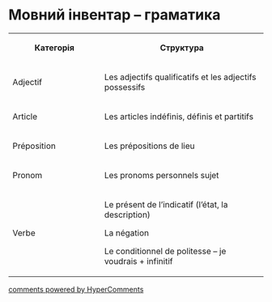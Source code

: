 <div id="hypercomments_widget" class="js-hypercomments-widget invisible"></div>

# Мовний інвентар – граматика

<table>
<tbody>
<tr>
<td style="text-align: center;" width="217">
<p><strong>Категорія</strong></p>
</td>
<td style="text-align: center;" width="444">
<p><strong>Структура</strong></p>
</td>
</tr>
<tr>
<td width="217">
<p>Adjectif</p>
</td>
<td width="444">
<p>Les adjectifs qualificatifs et les adjectifs possessifs</p>
</td>
</tr>
<tr>
<td width="217">
<p>Article</p>
</td>
<td width="444">
<p>Les articles ind&eacute;finis, d&eacute;finis et partitifs</p>
</td>
</tr>
<tr>
<td width="217">
<p>Pr&eacute;position</p>
</td>
<td width="444">
<p>Les pr&eacute;positions de lieu</p>
</td>
</tr>
<tr>
<td width="217">
<p>Pronom</p>
</td>
<td width="444">
<p>Les pronoms personnels sujet</p>
</td>
</tr>
<tr>
<td width="217">
<p>Verbe</p>
</td>
<td width="444">
<p>Le pr&eacute;sent de l&rsquo;indicatif (l&rsquo;&eacute;tat, la description)</p>
<p>La n&eacute;gation</p>
<p>Le conditionnel de politesse &ndash; je voudrais + infinitif</p>
</td>
</tr>
</tbody>
</table>

<div class="js-hypercomments-container">
    <a href="http://hypercomments.com" class="hc-link" title="comments widget">comments powered by HyperComments</a>
</div>